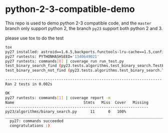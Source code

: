 # python-2-3-compatible-demo

This repo is used to demo python 2-3 compatible code, and the `master` branch only support python 2,
the branch `py23` support both python 2 and 3.

please use tox to do the test

```bash
tox
py27 installed: astroid==1.6.5,backports.functools-lru-cache==1.5,configparser==3.5.0,coverage==4.0.3,discover==0.4.0,enum34==1.1.6,flake8==3.5.0,flake8-import-order==0.13,funcsigs==1.0.2,futures==3.2.0,isort==4.3.4,lazy-object-proxy==1.3.1,mccabe==0.6.1,mock==2.0.0,nose==1.3.7,pbr==4.2.0,pycodestyle==2.3.1,pyflakes==1.6.0,pylint==1.7.2,singledispatch==3.4.0.3,six==1.11.0,wrapt==1.10.11
py27 runtests: PYTHONHASHSEED='1340649021'
py27 runtests: commands[0] | coverage run run_test.py
test_binary_search_find (py23.tests.algorithms.test_binary_search.TestBinarySearch) ... ok
test_binary_search_not_find (py23.tests.algorithms.test_binary_search.TestBinarySearch) ... ok

----------------------------------------------------------------------
Ran 2 tests in 0.002s

OK
py27 runtests: commands[1] | coverage report -m
Name                               Stmts   Miss  Cover   Missing
----------------------------------------------------------------
py23/algorithms/binary_search.py      11      0   100%
___________________________________________________________________________________________ summary ____________________________________________________________________________________________
  py27: commands succeeded
  congratulations :)
```

